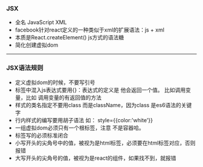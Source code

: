 ### JSX
* 全名 JavaScript XML
* facebook针对react定义的一种类似于xml的扩展语法：js + xml
* 本质是React.createElement() js方式的语法糖
* 简化创建虚拟dom
---
### JSX语法规则
* 定义虚拟dom的时候，不要写引号
* 标签中混入js表达式要用{}：表达式的定义是 他会返回一个值。 比如调用变量，比如 调用变量的有返回值的方法
* 样式的类名指定不要用class 而是className，因为class 是es6语法的关键字
* 行内样式的编写要用胡子语法 如： style={{color:'white'}}
* 一组虚拟dom必须只有一个根标签，注意 不是容器哈。
* 标签写的必须标准闭合
* 小写开头的尖角号中的值，被视为是html标签，必须要在html标签对应，否则报错
* 大写开头的尖角号的值，被视为是react的组件，如果找不到，就报错


